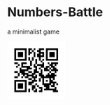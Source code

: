 # Numbers-Battle
a minimalist game

![](https://github.com/newbie-Leo/Numbers-Battle/blob/master/qr.png)
